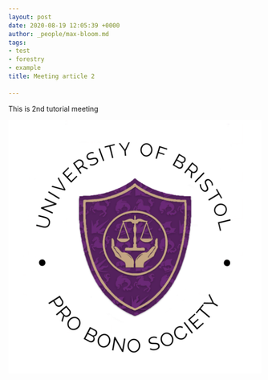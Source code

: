 ```yaml
---
layout: post
date: 2020-08-19 12:05:39 +0000
author: _people/max-bloom.md
tags:
- test
- forestry
- example
title: Meeting article 2

---
```

This is 2nd tutorial meeting

![](/uploads/pro_bono_logo.png)